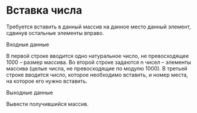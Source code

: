 # Вставка числа
Требуется вставить в данный массив на данное место данный элемент, сдвинув остальные элементы вправо.

Входные данные

В первой строке вводится одно натуральное число, не превосходящее 1000 – размер массива. Во второй строке задаются n чисел – элементы массива (целые числа, не превосходящие по модулю 1000). В третьей строке вводится число, которое необходимо вставить, и номер места, на которое его нужно вставить.

Выходные данные

Вывести получившийся массив.
